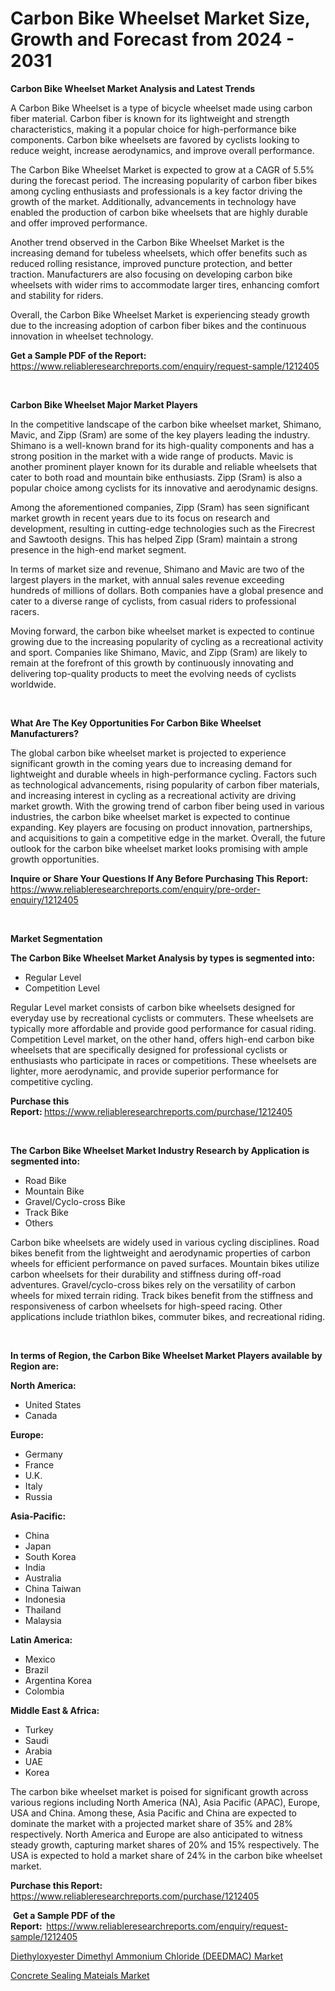 <p><h1>Carbon Bike Wheelset Market Size, Growth and Forecast from 2024 - 2031</h1></p><p><strong>Carbon Bike Wheelset Market Analysis and Latest Trends</strong></p>
<p><p>A Carbon Bike Wheelset is a type of bicycle wheelset made using carbon fiber material. Carbon fiber is known for its lightweight and strength characteristics, making it a popular choice for high-performance bike components. Carbon bike wheelsets are favored by cyclists looking to reduce weight, increase aerodynamics, and improve overall performance.</p><p>The Carbon Bike Wheelset Market is expected to grow at a CAGR of 5.5% during the forecast period. The increasing popularity of carbon fiber bikes among cycling enthusiasts and professionals is a key factor driving the growth of the market. Additionally, advancements in technology have enabled the production of carbon bike wheelsets that are highly durable and offer improved performance.</p><p>Another trend observed in the Carbon Bike Wheelset Market is the increasing demand for tubeless wheelsets, which offer benefits such as reduced rolling resistance, improved puncture protection, and better traction. Manufacturers are also focusing on developing carbon bike wheelsets with wider rims to accommodate larger tires, enhancing comfort and stability for riders.</p><p>Overall, the Carbon Bike Wheelset Market is experiencing steady growth due to the increasing adoption of carbon fiber bikes and the continuous innovation in wheelset technology.</p></p>
<p><strong>Get a Sample PDF of the Report:&nbsp;</strong> <a href="https://www.reliableresearchreports.com/enquiry/request-sample/1212405">https://www.reliableresearchreports.com/enquiry/request-sample/1212405</a></p>
<p>&nbsp;</p>
<p><strong>Carbon Bike Wheelset Major Market Players</strong></p>
<p><p>In the competitive landscape of the carbon bike wheelset market, Shimano, Mavic, and Zipp (Sram) are some of the key players leading the industry. Shimano is a well-known brand for its high-quality components and has a strong position in the market with a wide range of products. Mavic is another prominent player known for its durable and reliable wheelsets that cater to both road and mountain bike enthusiasts. Zipp (Sram) is also a popular choice among cyclists for its innovative and aerodynamic designs.</p><p>Among the aforementioned companies, Zipp (Sram) has seen significant market growth in recent years due to its focus on research and development, resulting in cutting-edge technologies such as the Firecrest and Sawtooth designs. This has helped Zipp (Sram) maintain a strong presence in the high-end market segment. </p><p>In terms of market size and revenue, Shimano and Mavic are two of the largest players in the market, with annual sales revenue exceeding hundreds of millions of dollars. Both companies have a global presence and cater to a diverse range of cyclists, from casual riders to professional racers.</p><p>Moving forward, the carbon bike wheelset market is expected to continue growing due to the increasing popularity of cycling as a recreational activity and sport. Companies like Shimano, Mavic, and Zipp (Sram) are likely to remain at the forefront of this growth by continuously innovating and delivering top-quality products to meet the evolving needs of cyclists worldwide.</p></p>
<p>&nbsp;</p>
<p><strong>What Are The Key Opportunities For Carbon Bike Wheelset Manufacturers?</strong></p>
<p><p>The global carbon bike wheelset market is projected to experience significant growth in the coming years due to increasing demand for lightweight and durable wheels in high-performance cycling. Factors such as technological advancements, rising popularity of carbon fiber materials, and increasing interest in cycling as a recreational activity are driving market growth. With the growing trend of carbon fiber being used in various industries, the carbon bike wheelset market is expected to continue expanding. Key players are focusing on product innovation, partnerships, and acquisitions to gain a competitive edge in the market. Overall, the future outlook for the carbon bike wheelset market looks promising with ample growth opportunities.</p></p>
<p><strong>Inquire or Share Your Questions If Any Before Purchasing This Report:</strong> <a href="https://www.reliableresearchreports.com/enquiry/pre-order-enquiry/1212405">https://www.reliableresearchreports.com/enquiry/pre-order-enquiry/1212405</a></p>
<p>&nbsp;</p>
<p><strong>Market Segmentation</strong></p>
<p><strong>The Carbon Bike Wheelset Market Analysis by types is segmented into:</strong></p>
<p><ul><li>Regular Level</li><li>Competition Level</li></ul></p>
<p><p>Regular Level market consists of carbon bike wheelsets designed for everyday use by recreational cyclists or commuters. These wheelsets are typically more affordable and provide good performance for casual riding. Competition Level market, on the other hand, offers high-end carbon bike wheelsets that are specifically designed for professional cyclists or enthusiasts who participate in races or competitions. These wheelsets are lighter, more aerodynamic, and provide superior performance for competitive cycling.</p></p>
<p><strong>Purchase this Report:&nbsp;</strong><a href="https://www.reliableresearchreports.com/purchase/1212405">https://www.reliableresearchreports.com/purchase/1212405</a></p>
<p>&nbsp;</p>
<p><strong>The Carbon Bike Wheelset Market Industry Research by Application is segmented into:</strong></p>
<p><ul><li>Road Bike</li><li>Mountain Bike</li><li>Gravel/Cyclo-cross Bike</li><li>Track Bike</li><li>Others</li></ul></p>
<p><p>Carbon bike wheelsets are widely used in various cycling disciplines. Road bikes benefit from the lightweight and aerodynamic properties of carbon wheels for efficient performance on paved surfaces. Mountain bikes utilize carbon wheelsets for their durability and stiffness during off-road adventures. Gravel/cyclo-cross bikes rely on the versatility of carbon wheels for mixed terrain riding. Track bikes benefit from the stiffness and responsiveness of carbon wheelsets for high-speed racing. Other applications include triathlon bikes, commuter bikes, and recreational riding.</p></p>
<p>&nbsp;</p>
<p><strong>In terms of Region, the Carbon Bike Wheelset Market Players available by Region are:</strong></p>
<p>
    <p> <strong> North America: </strong>
        <ul>
            <li>United States</li>
            <li>Canada</li>
        </ul>
        </p> 
    <p> <strong> Europe: </strong>
        <ul>
            <li>Germany</li>
            <li>France</li>
            <li>U.K.</li>
            <li>Italy</li>
            <li>Russia</li>
        </ul>
        </p> 
    <p> <strong> Asia-Pacific: </strong>
        <ul>
            <li>China</li>
            <li>Japan</li>
            <li>South Korea</li>
            <li>India</li>
            <li>Australia</li>
            <li>China Taiwan</li>
            <li>Indonesia</li>
            <li>Thailand</li>
            <li>Malaysia</li>
        </ul>
        </p> 
    <p> <strong> Latin America: </strong>
        <ul>
            <li>Mexico</li>
            <li>Brazil</li>
            <li>Argentina Korea</li>
            <li>Colombia</li>
        </ul>
        </p> 
    <p> <strong> Middle East & Africa: </strong>
        <ul>
            <li>Turkey</li>
            <li>Saudi</li>
            <li>Arabia</li>
            <li>UAE</li>
            <li>Korea</li>
        </ul>
    </p>
    </p>
<p><p>The carbon bike wheelset market is poised for significant growth across various regions including North America (NA), Asia Pacific (APAC), Europe, USA and China. Among these, Asia Pacific and China are expected to dominate the market with a projected market share of 35% and 28% respectively. North America and Europe are also anticipated to witness steady growth, capturing market shares of 20% and 15% respectively. The USA is expected to hold a market share of 24% in the carbon bike wheelset market.</p></p>
<p><strong>Purchase this Report: </strong><a href="https://www.reliableresearchreports.com/purchase/1212405">https://www.reliableresearchreports.com/purchase/1212405</a></p>
<p>&nbsp;<strong>Get a Sample PDF of the Report:&nbsp;&nbsp;</strong><a href="https://www.reliableresearchreports.com/enquiry/request-sample/1212405">https://www.reliableresearchreports.com/enquiry/request-sample/1212405</a></p>
<p><strong></strong></p>
<p><p><a href="https://github.com/mauripalmi/Market-Research-Report-List-2/blob/main/diethyloxyester-dimethyl-ammonium-chloride-deedmac-market.md">Diethyloxyester Dimethyl Ammonium Chloride (DEEDMAC) Market</a></p><p><a href="https://github.com/nicoletavirag/Market-Research-Report-List-2/blob/main/concrete-sealing-mateials-market.md">Concrete Sealing Mateials Market</a></p></p>